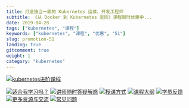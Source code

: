 ```yaml
---
title: 打造独当一面的 Kubernetes 运维、开发工程师
subtitle: 《从 Docker 到 Kubernetes 进阶》课程限时优惠中...
date: 2019-04-28
tags: ["kubernetes", "课程"]
keywords: ["kubernetes", "课程", "优惠", "51"]
slug: promotion-51
landing: true
gitcomment: true
weight: 1
category: "kubernetes"
---
```


[![kubernetes进阶课程](https://bxdc-static.oss-cn-beijing.aliyuncs.com/images/9mogk.png)](/post/promotion-51)
<!--more-->
[![适合我学习吗？](https://bxdc-static.oss-cn-beijing.aliyuncs.com/images/0nm3b.png)](https://youdianzhishi.com/course/6n8xd6/)
[![讲师随时答疑解惑](https://bxdc-static.oss-cn-beijing.aliyuncs.com/images/kvgkl.png)](https://youdianzhishi.com/course/6n8xd6/)
[![授课方式](https://bxdc-static.oss-cn-beijing.aliyuncs.com/images/k8s-teach-type.png)](https://youdianzhishi.com/course/6n8xd6/)
[![课程大纲](https://bxdc-static.oss-cn-beijing.aliyuncs.com/images/o8hxq.png)](https://youdianzhishi.com/course/6n8xd6/)
[![学员反馈](https://bxdc-static.oss-cn-beijing.aliyuncs.com/images/ietoa.png)](https://youdianzhishi.com/course/6n8xd6/)
[![更多资源与交流](https://bxdc-static.oss-cn-beijing.aliyuncs.com/images/jel5z.png)](https://youdianzhishi.com/course/6n8xd6/)
[![常见问题](https://bxdc-static.oss-cn-beijing.aliyuncs.com/images/doy0i.png)](https://youdianzhishi.com/course/6n8xd6/)
